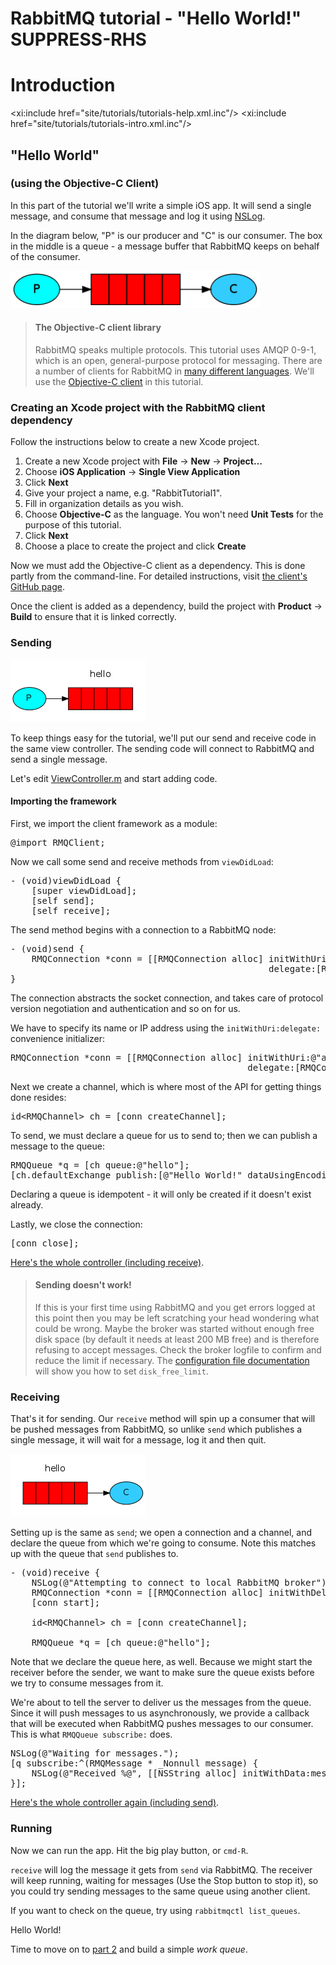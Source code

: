 # RabbitMQ tutorial - "Hello World!" SUPPRESS-RHS

# Introduction

<xi:include href="site/tutorials/tutorials-help.xml.inc"/>
<xi:include href="site/tutorials/tutorials-intro.xml.inc"/>

## "Hello World"
### (using the Objective-C Client)

In this part of the tutorial we'll write a simple iOS app. It will send a
single message, and consume that message and log it using [NSLog][nslog].

In the diagram below, "P" is our producer and "C" is our consumer. The box in
the middle is a queue - a message buffer that RabbitMQ keeps on behalf of the
consumer.

<div class="diagram">
  <img src="../img/tutorials/python-one.png" alt="(P) -> [|||] -> (C)" height="60" />
</div>

> #### The Objective-C client library
> RabbitMQ speaks multiple protocols. This tutorial uses AMQP 0-9-1, which is an open,
> general-purpose protocol for messaging. There are a number of clients
> for RabbitMQ in [many different
> languages][devtools]. We'll
> use the [Objective-C client][client] in this tutorial.

### Creating an Xcode project with the RabbitMQ client dependency

Follow the instructions below to create a new Xcode project.

1. Create a new Xcode project with **File** -> **New** -> **Project…**
1. Choose **iOS Application** -> **Single View Application**
1. Click **Next**
1. Give your project a name, e.g. "RabbitTutorial1".
1. Fill in organization details as you wish.
1. Choose **Objective-C** as the language. You won't need **Unit Tests** for the
   purpose of this tutorial.
1. Click **Next**
1. Choose a place to create the project and click **Create**

Now we must add the Objective-C client as a dependency. This is done partly
from the command-line. For detailed instructions, visit [the client's GitHub
page][client].

Once the client is added as a dependency, build the project with **Product** ->
**Build** to ensure that it is linked correctly.


### Sending

<div class="diagram">
  <img src="../img/tutorials/sending.png" alt="(P) -> [|||]" height="100" />
</div>

To keep things easy for the tutorial, we'll put our send and receive code in
the same view controller. The sending code will connect to RabbitMQ and send a
single message.

Let's edit 
[ViewController.m][controller]
and start adding code.

#### Importing the framework

First, we import the client framework as a module:

<pre class="lang-objectivec">
@import RMQClient;
</pre>

Now we call some send and receive methods from `viewDidLoad`:

<pre class="lang-objectivec">
- (void)viewDidLoad {
    [super viewDidLoad];
    [self send];
    [self receive];
</pre>

The send method begins with a connection to a RabbitMQ node:

<pre class="lang-objectivec">
- (void)send {
    RMQConnection *conn = [[RMQConnection alloc] initWithUri:@"amqp://localhost:5672"
                                                 delegate:[RMQConnectionDelegateLogger new]];
}
</pre>

The connection abstracts the socket connection, and takes care of
protocol version negotiation and authentication and so on for us.

We have to specify its name or IP address using the `initWithUri:delegate:`
convenience initializer:

<pre class="lang-objectivec">
RMQConnection *conn = [[RMQConnection alloc] initWithUri:@"amqp://localhost:5672"
                                             delegate:[RMQConnectionDelegateLogger new]];
</pre>

Next we create a channel, which is where most of the API for getting
things done resides:

<pre class="lang-objectivec">
id&lt;RMQChannel&gt; ch = [conn createChannel];
</pre>

To send, we must declare a queue for us to send to; then we can publish a message
to the queue:

<pre class="lang-objectivec">
RMQQueue *q = [ch queue:@"hello"];
[ch.defaultExchange publish:[@"Hello World!" dataUsingEncoding:NSUTF8StringEncoding] routingKey:q.name];
</pre>

Declaring a queue is idempotent - it will only be created if it doesn't
exist already.

Lastly, we close the connection:

<pre class="lang-objectivec">
[conn close];
</pre>

[Here's the whole controller (including receive)][controller].

> #### Sending doesn't work!
>
> If this is your first time using RabbitMQ and you get errors logged at this
> point then you may be left scratching your head wondering what could
> be wrong. Maybe the broker was started without enough free disk space
> (by default it needs at least 200 MB free) and is therefore refusing to
> accept messages. Check the broker logfile to confirm and reduce the
> limit if necessary. The <a
> href="https://www.rabbitmq.com/configure.html#config-items">configuration
> file documentation</a> will show you how to set <code>disk_free_limit</code>.


### Receiving

That's it for sending. Our `receive` method will spin up a consumer that will
be pushed messages from RabbitMQ, so unlike `send` which publishes a single
message, it will wait for a message, log it and then quit.

<div class="diagram">
  <img src="../img/tutorials/receiving.png" alt="[|||] -> (C)" height="100" />
</div>

Setting up is the same as `send`; we open a connection and a
channel, and declare the queue from which we're going to consume.
Note this matches up with the queue that `send` publishes to.

<pre class="lang-objectivec">
- (void)receive {
    NSLog(@"Attempting to connect to local RabbitMQ broker");
    RMQConnection *conn = [[RMQConnection alloc] initWithDelegate:[RMQConnectionDelegateLogger new]];
    [conn start];

    id&lt;RMQChannel&gt; ch = [conn createChannel];

    RMQQueue *q = [ch queue:@"hello"];
</pre>

Note that we declare the queue here, as well. Because we might start
the receiver before the sender, we want to make sure the queue exists
before we try to consume messages from it.

We're about to tell the server to deliver us the messages from the
queue. Since it will push messages to us asynchronously, we provide a
callback that will be executed when RabbitMQ pushes messages to
our consumer. This is what `RMQQueue subscribe:` does.

<pre class="lang-objectivec">
NSLog(@"Waiting for messages.");
[q subscribe:^(RMQMessage * _Nonnull message) {
    NSLog(@"Received %@", [[NSString alloc] initWithData:message.body encoding:NSUTF8StringEncoding]);
}];
</pre>

[Here's the whole controller again (including send)][controller].

### Running

Now we can run the app. Hit the big play button, or `cmd-R`.

`receive` will log the message it gets from `send` via
RabbitMQ. The receiver will keep running, waiting for messages (Use the Stop
button to stop it), so you could try sending messages to the same queue using
another client.

If you want to check on the queue, try using `rabbitmqctl list_queues`.

Hello World!

Time to move on to [part 2](tutorial-two-objectivec.html) and build a simple _work queue_.

[client]:https://github.com/rabbitmq/rabbitmq-objc-client
[controller]:https://github.com/rabbitmq/rabbitmq-tutorials/blob/master/objective-c/tutorial1/tutorial1/ViewController.m
[devtools]:http://rabbitmq.com/devtools.html
[nslog]:https://developer.apple.com/library/ios/technotes/tn2347/_index.html

